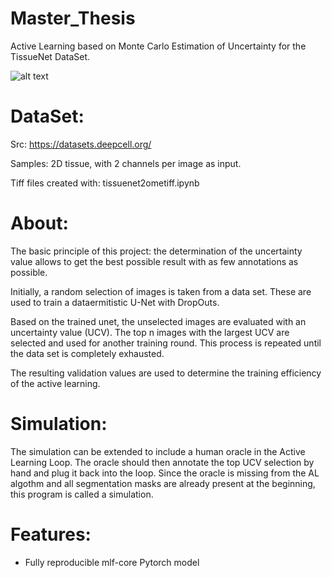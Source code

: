# Master_Thesis
Active Learning based on Monte Carlo Estimation of Uncertainty for the TissueNet DataSet. 

![alt text](https://datasets.deepcell.org/images/multiplex_overlay.webp)

# DataSet: 
Src: https://datasets.deepcell.org/

Samples: 2D tissue, with 2 channels per image as input.

Tiff files created with: tissuenet2ometiff.ipynb

# About:
The basic principle of this project: the determination of the uncertainty value allows to get the best possible result with as few annotations as possible. 

Initially, a random selection of images is taken from a data set. These are used to train a dataermitistic U-Net with DropOuts.  

Based on the trained unet, the unselected images are evaluated with an uncertainty value (UCV). The top n images with the largest UCV are selected and used for another training round. This process is repeated until the data set is completely exhausted.

The resulting validation values are used to determine the training efficiency of the active learning.

# Simulation:
The simulation can be extended to include a human oracle in the Active Learning Loop. The oracle should then annotate the top UCV selection by hand and plug it back into the loop.
 Since the oracle is missing from the AL algothm and all segmentation masks are already present at the beginning, this program is called a simulation. 
 
 # Features:
 - Fully reproducible mlf-core Pytorch model
